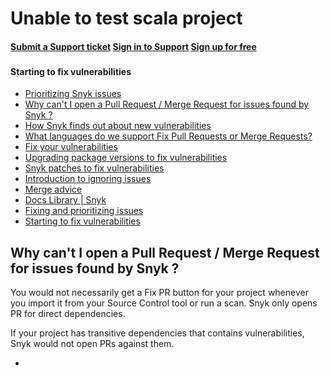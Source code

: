 # Unable to test scala project

#### [Submit a Support ticket](https://support.snyk.io/hc/en-us/requests/new) [Sign in to Support](https://support.snyk.io/hc/en-us/signin) [Sign up for free](https://snyk.io/login?cta=sign-up&loc=nav&page=support_docs_page)

### [ ](untitled-22.md) <a id="category-name"></a>

#### Starting to fix vulnerabilities

* [ Prioritizing Snyk issues](https://github.com/snyk/user-docs/tree/47fd9f2f147240c5e52bc9f7ae8343ab5a8fa0d8/hc/en-us/articles/360009884837-Prioritizing-Snyk-issues/README.md)
* [ Why can't I open a Pull Request / Merge Request for issues found by Snyk ?](https://github.com/snyk/user-docs/tree/47fd9f2f147240c5e52bc9f7ae8343ab5a8fa0d8/hc/en-us/articles/360018829997-Why-can-t-I-open-a-Pull-Request-Merge-Request-for-issues-found-by-Snyk-/README.md)
* [ How Snyk finds out about new vulnerabilities](https://github.com/snyk/user-docs/tree/47fd9f2f147240c5e52bc9f7ae8343ab5a8fa0d8/hc/en-us/articles/360003923877-How-Snyk-finds-out-about-new-vulnerabilities/README.md)
* [ What languages do we support Fix Pull Requests or Merge Requests?](https://github.com/snyk/user-docs/tree/47fd9f2f147240c5e52bc9f7ae8343ab5a8fa0d8/hc/en-us/articles/360003044737-What-languages-do-we-support-Fix-Pull-Requests-or-Merge-Requests-/README.md)
* [ Fix your vulnerabilities](https://github.com/snyk/user-docs/tree/47fd9f2f147240c5e52bc9f7ae8343ab5a8fa0d8/hc/en-us/articles/360003891038-Fix-your-vulnerabilities/README.md)
* [ Upgrading package versions to fix vulnerabilities](https://github.com/snyk/user-docs/tree/47fd9f2f147240c5e52bc9f7ae8343ab5a8fa0d8/hc/en-us/articles/360003891058-Upgrading-package-versions-to-fix-vulnerabilities/README.md)
* [ Snyk patches to fix vulnerabilities](https://github.com/snyk/user-docs/tree/47fd9f2f147240c5e52bc9f7ae8343ab5a8fa0d8/hc/en-us/articles/360003891078-Snyk-patches-to-fix-vulnerabilities/README.md)
* [ Introduction to ignoring issues](https://github.com/snyk/user-docs/tree/47fd9f2f147240c5e52bc9f7ae8343ab5a8fa0d8/hc/en-us/articles/360003891098-Introduction-to-ignoring-issues/README.md)
* [ Merge advice](https://github.com/snyk/user-docs/tree/47fd9f2f147240c5e52bc9f7ae8343ab5a8fa0d8/hc/en-us/articles/360007389537-Merge-advice/README.md)
* [Docs Library \| Snyk](https://github.com/snyk/user-docs/tree/47fd9f2f147240c5e52bc9f7ae8343ab5a8fa0d8/hc/en-us/README.md)
* [Fixing and prioritizing issues](https://github.com/snyk/user-docs/tree/47fd9f2f147240c5e52bc9f7ae8343ab5a8fa0d8/hc/en-us/categories/360001328418-Fixing-and-prioritizing-issues/README.md)
* [Starting to fix vulnerabilities](https://github.com/snyk/user-docs/tree/47fd9f2f147240c5e52bc9f7ae8343ab5a8fa0d8/hc/en-us/sections/360001106758-Starting-to-fix-vulnerabilities/README.md)

## Why can't I open a Pull Request / Merge Request for issues found by Snyk ?

You would not necessarily get a Fix PR button for your project whenever you import it from your Source Control tool or run a scan. Snyk only opens PR for direct dependencies.

If your project has transitive dependencies that contains vulnerabilities, Snyk would not open PRs against them.

* 
